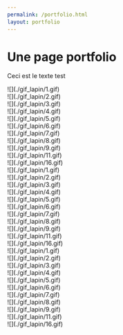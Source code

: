 ```yaml
---
permalink: /portfolio.html
layout: portfolio
---
```


# Une page portfolio


<p> Ceci est le texte test </p>

<div class="masonry-brick"> ![](./gif_lapin/1.gif) </div>
<div class="masonry-brick"> ![](./gif_lapin/2.gif) </div>
<div class="masonry-brick"> ![](./gif_lapin/3.gif) </div>
<div class="masonry-brick"> ![](./gif_lapin/4.gif) </div>
<div class="masonry-brick"> ![](./gif_lapin/5.gif) </div>
<div class="masonry-brick"> ![](./gif_lapin/6.gif) </div>
<div class="masonry-brick"> ![](./gif_lapin/7.gif) </div>
<div class="masonry-brick"> ![](./gif_lapin/8.gif) </div>
<div class="masonry-brick"> ![](./gif_lapin/9.gif) </div>
<div class="masonry-brick"> ![](./gif_lapin/11.gif) </div>
<div class="masonry-brick"> ![](./gif_lapin/16.gif) </div>
<div class="masonry-brick"> ![](./gif_lapin/1.gif) </div>
<div class="masonry-brick"> ![](./gif_lapin/2.gif) </div>
<div class="masonry-brick"> ![](./gif_lapin/3.gif) </div>
<div class="masonry-brick"> ![](./gif_lapin/4.gif) </div>
<div class="masonry-brick"> ![](./gif_lapin/5.gif) </div>
<div class="masonry-brick"> ![](./gif_lapin/6.gif) </div>
<div class="masonry-brick"> ![](./gif_lapin/7.gif) </div>
<div class="masonry-brick"> ![](./gif_lapin/8.gif) </div>
<div class="masonry-brick"> ![](./gif_lapin/9.gif) </div>
<div class="masonry-brick"> ![](./gif_lapin/11.gif) </div>
<div class="masonry-brick"> ![](./gif_lapin/16.gif) </div>
<div class="masonry-brick"> ![](./gif_lapin/1.gif) </div>
<div class="masonry-brick"> ![](./gif_lapin/2.gif) </div>
<div class="masonry-brick"> ![](./gif_lapin/3.gif) </div>
<div class="masonry-brick"> ![](./gif_lapin/4.gif) </div>
<div class="masonry-brick"> ![](./gif_lapin/5.gif) </div>
<div class="masonry-brick"> ![](./gif_lapin/6.gif) </div>
<div class="masonry-brick"> ![](./gif_lapin/7.gif) </div>
<div class="masonry-brick"> ![](./gif_lapin/8.gif) </div>
<div class="masonry-brick"> ![](./gif_lapin/9.gif) </div>
<div class="masonry-brick"> ![](./gif_lapin/11.gif) </div>
<div class="masonry-brick"> ![](./gif_lapin/16.gif) </div>
